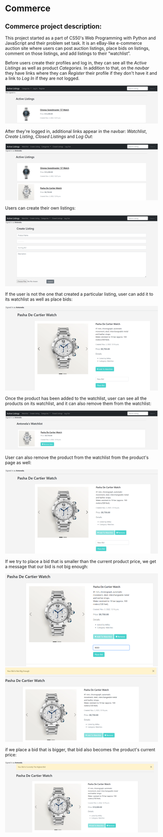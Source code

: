 # Commerce

## Commerce project description:

This project started as a part of CS50's Web Programming with Python and JavaScript and their problem set task. 
It is an eBay-like e-commerce auction site where users can post auction listings, place bids on listings, comment on those listings, and add listings to their “watchlist”.

Before users create their profiles and log in, they can see all the *Active Listings* as well as product *Categories*.
In addition to that, on the *navbar* they have links where they can *Register* their profile if they don't have it and a link to *Log In* if they are not logged.

![alt text](images/Front_page_not_logged_in_1.png)


After they're logged in, additional links appear in the navbar: *Watchlist*, *Create Listing*, *Closed Listings* and *Log Out*:

![alt text](images/Front_page_logged_in_1.png)

Users can create their own listings:

![alt text](images/Create_listing_1.png)

If the user is not the one that created a particular listing, user can add it to its watchlist as well as place bids:

![alt text](images/Product_page_1.png)

Once the product has been added to the watchlist, user can see all the products on its watchlist, and it can also remove them from the watchlist:

![alt text](images/User_watchlist_1.png)

User can also remove the product from the watchlist from the product's page as well:

![alt text](images/Product_page_2.png)

If we try to place a bid that is smaller than the current product price, we get a message that our bid is not big enough:

![alt text](images/Product_page_bid_1.png)
![alt text](images/Product_page_bid_2.png)

if we place a bid that is bigger, that bid also becomes the product's current price:

![alt text](images/Product_page_bid_3.png)



